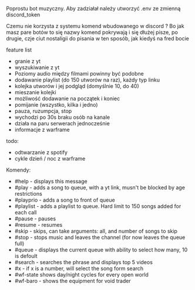 Poprostu bot muzyczny.
Aby zadziałał należy utworzyć .env ze zmienną discord_token

Czemu nie korzysta z systemu komend wbudowanego w discord ?
Bo jak masz pare botów to się nazwy komend pokrywają i się dłużej pisze,
po drugie, czje ciut nostaligii do pisania w ten sposób, jak kiedyś na fred bocie

feature list
- granie z yt
- wyszukiwanie z yt
- Poziomy audio między filmami powinny być podobne
- dodawanie playlist (do 150 utworów na raz), każdy typ linku
- kolejka utworów i jej podgląd (domyślnie 10, do 40)
- mieszanie kolejki
- możliwość dodawanie na początek i koniec
- pomijanie (wszystko, kilka i jedno)
- pauza, ruzumpcja, stop
- wychodzi po 30s braku osób na kanale
- działa na paru serwerach jednocześnie
- informacje z warframe

todo:
- odtwarzanie z spotify
- cykle dzień / noc z warframe

Komendy:
- #help -     displays this message
- #play -     adds a song to queue, with a yt link, musn't be blocked by age restrictions
- #playprio - adds a song to front of queue
- #playlist - adds a playlist to queue. Hard limit to 150 songs added for each call
- #pause -    pauses
- #resume -   resumes
- #skip -     skips, can take arguments: all, and number of songs to skip
- #stop -     stops music and leaves the channel (for now leaves the queue full)
- #queue -    displays the current queue with ability to select how many, 10 is defoult
- #search -   searches the phrase and displays top 5 videos
- #x -        if x is a number, will select the song form search
- #wf-state   shows day/night cycles for every open world
- #wf-baro -  shows the equipment for void trader
